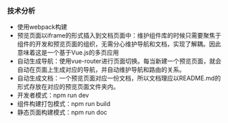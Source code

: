 ### 技术分析

  * 使用webpack构建
  * 预览页面以iframe的形式插入到文档页面中：维护组件库的时候只需要聚焦于组件的开发和预览页面的组织，无需分心维护导航和文档，实现了解耦。因此意味着这是一个基于Vue.js的多页应用
  * 自动生成导航：使用vue-router进行页面切换。每当新建一个预览页面，就会自动在页面上生成对应的导航，并自动维护导航和路由的关系。
  * 自动生成文档：一个预览页面对应一份文档，所以文档理应以README.md的形式存放在对应的预览页面文件夹内。
  * 开发者模式：npm run dev
  * 组件构建打包模式：npm run build
  * 静态页面构建模式：npm run doc

